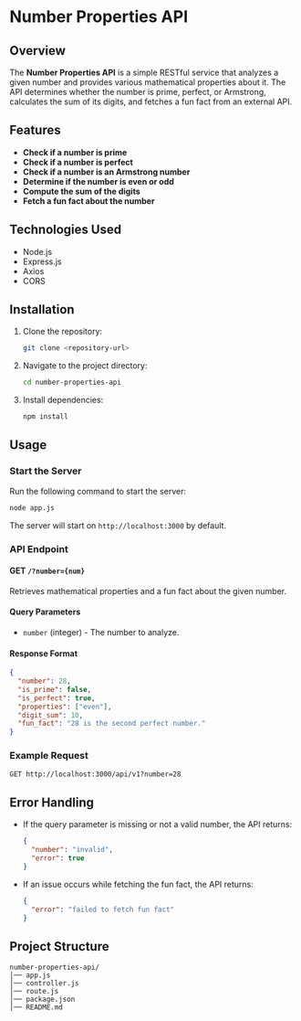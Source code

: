 # Number Properties API

## Overview
The **Number Properties API** is a simple RESTful service that analyzes a given number and provides various mathematical properties about it. The API determines whether the number is prime, perfect, or Armstrong, calculates the sum of its digits, and fetches a fun fact from an external API.

## Features
- **Check if a number is prime**
- **Check if a number is perfect**
- **Check if a number is an Armstrong number**
- **Determine if the number is even or odd**
- **Compute the sum of the digits**
- **Fetch a fun fact about the number**

## Technologies Used
- Node.js
- Express.js
- Axios
- CORS

## Installation

1. Clone the repository:
   ```sh
   git clone <repository-url>
   ```
2. Navigate to the project directory:
   ```sh
   cd number-properties-api
   ```
3. Install dependencies:
   ```sh
   npm install
   ```

## Usage

### Start the Server
Run the following command to start the server:
```sh
node app.js
```
The server will start on `http://localhost:3000` by default.

### API Endpoint

#### GET `/?number={num}`
Retrieves mathematical properties and a fun fact about the given number.

#### Query Parameters
- `number` (integer) - The number to analyze.

#### Response Format
```json
{
  "number": 28,
  "is_prime": false,
  "is_perfect": true,
  "properties": ["even"],
  "digit_sum": 10,
  "fun_fact": "28 is the second perfect number."
}
```

### Example Request
```
GET http://localhost:3000/api/v1?number=28
```

## Error Handling
- If the query parameter is missing or not a valid number, the API returns:
  ```json
  {
    "number": "invalid",
    "error": true
  }
  ```
- If an issue occurs while fetching the fun fact, the API returns:
  ```json
  {
    "error": "failed to fetch fun fact"
  }
  ```

## Project Structure
```
number-properties-api/
│── app.js
│── controller.js
│── route.js
│── package.json
│── README.md
```





